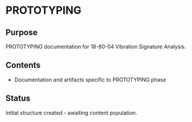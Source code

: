 # PROTOTYPING

## Purpose
PROTOTYPING documentation for 18-80-04 Vibration Signature Analysis.

## Contents
- Documentation and artifacts specific to PROTOTYPING phase

## Status
Initial structure created - awaiting content population.
